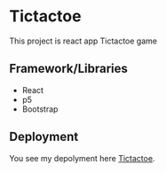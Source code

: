 # Tictactoe

This project is react app Tictactoe game

## Framework/Libraries

- React
- p5
- Bootstrap

## Deployment

You see my depolyment here [Tictactoe](https://kenny613.github.io/tictactoe/).
